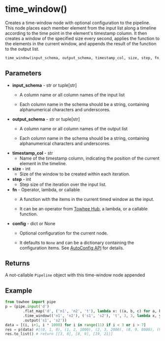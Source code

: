 # time_window()

Creates a time-window node with optional configuration to the pipeline. This node places each member element from the input list along a timeline according to the time point in the element's timestamp column. It then creates a window of the specified size every second, applies the function to the elements in the current window, and appends the result of the function to the output list.

```Python
time_window(input_schema, output_schema, timestamp_col, size, step, fn, config=None)
```

## Parameters

- **input_schema** - str or tuple[str]
  -  A column name or all column names of the input list

  -  Each column name in the schema should be a string, containing alphanumerical characters and underscores.
- **output_schema** - str or tuple[str]
  -  A column name or all column names of the output list

  -  Each column name in the schema should be a string, containing alphanumerical characters and underscores.
- **timestamp_col** - str
  -  Name of the timestamp column, indicating the position of the current element in the timeline.
- **size** - int
  -  Size of the window to be created within each iteration.
- **step** - int
  -  Step size of the iteration over the input list.
- **fn** - Operator, lambda, or callable
  -  A function with the items in the current timed window as the input.

  -  It can be an operator from [Towhee Hub](https://towhee.io/tasks/operator), a lambda, or a callable function.
- **config** - dict or None
  -  Optional configuration for the current node.

  -  It defaults to `None` and can be a dictionary containing the configuration items. See [AutoConfig API](https://zilliverse.feishu.cn/wiki/wikcnZvOj9KRWA3xSTBTQEb05De) for details.

## Returns

A not-callable `Pipeline` object with this time-window node appended

## Example

```Python
from towhee import pipe
p = (pipe.input('d')
        .flat_map('d', ('n1', 'n2', 't'), lambda x: ((a, b, c) for a, b, c in x))
        .time_window(('n1', 'n2'), ('s1', 's2'), 't', 3, 3, lambda x, y: (sum(x), sum(y)))
        .output('s1', 's2'))
data = [(i, i+1, i * 1000) for i in range(11) if i < 3 or i > 7] 
res = p(data) #[(0, 1, 0), (1, 2, 1000), (2, 3, 2000), (8, 9, 8000), (9, 10, 9000), (10, 11, 10000)]
res.to_list() # return [[3, 6], [8, 9], [19, 21]]
```